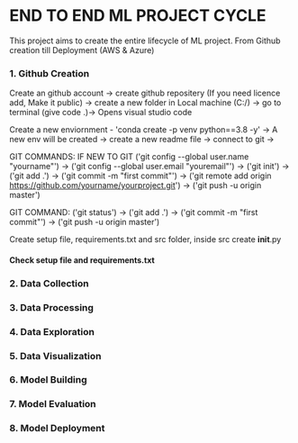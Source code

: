 # END TO END ML PROJECT CYCLE

This project aims to create the entire lifecycle of ML project. From Github creation till Deployment (AWS & Azure)

### 1. Github Creation

Create an github account -> create github repositery (If you need licence add, Make it public) -> create a new folder in Local machine (C:/) -> go to terminal (give code .)-> Opens visual studio code

Create a new enviornment - 'conda create -p venv python==3.8 -y' -> A new env will be created -> create a new readme file -> connect to git -> 

GIT COMMANDS: IF NEW TO GIT ('git config --global user.name "yourname"') -> ('git config --global user.email "youremail"') -> ('git init') -> ('git add .') -> ('git commit -m "first commit"') -> ('git remote add origin https://github.com/yourname/yourproject.git') -> ('git push -u origin master')

GIT COMMAND: ('git status') -> ('git add .') -> ('git commit -m "first commit"') -> ('git push -u origin master')

Create setup file, requirements.txt and src folder, inside src create __init__.py 

#### Check setup file and requirements.txt

### 2. Data Collection

### 3. Data Processing

### 4. Data Exploration

### 5. Data Visualization

### 6. Model Building

### 7. Model Evaluation

### 8. Model Deployment
